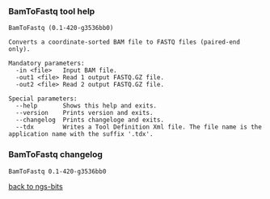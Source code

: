 ### BamToFastq tool help
	BamToFastq (0.1-420-g3536bb0)
	
	Converts a coordinate-sorted BAM file to FASTQ files (paired-end only).
	
	Mandatory parameters:
	  -in <file>   Input BAM file.
	  -out1 <file> Read 1 output FASTQ.GZ file.
	  -out2 <file> Read 2 output FASTQ.GZ file.
	
	Special parameters:
	  --help       Shows this help and exits.
	  --version    Prints version and exits.
	  --changelog  Prints changeloge and exits.
	  --tdx        Writes a Tool Definition Xml file. The file name is the application name with the suffix '.tdx'.
	
### BamToFastq changelog
	BamToFastq 0.1-420-g3536bb0
	
[back to ngs-bits](https://github.com/imgag/ngs-bits)